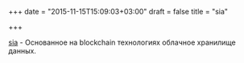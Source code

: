 +++
date = "2015-11-15T15:09:03+03:00"
draft = false
title = "sia"

+++

<p><a href="https://github.com/nebulouslabs/sia">sia</a>&nbsp;- Основанное на blockchain технологиях облачное хранилище данных.</p>

